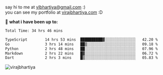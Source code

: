 say hi to me at [vlbhartiya@gmail.com](mailto:vlbhartiya@gmail.com) :)<br/>
you can see my portfolio at [virajbhartiya.com](https://virajbhartiya.com) :D<br/>


🚀 **what i have been up to:**

<!--START_SECTION:waka-->

```txt
Total Time: 34 hrs 46 mins

TypeScript        14 hrs 53 mins  ██████████▓░░░░░░░░░░░░░░   42.20 %
Go                3 hrs 14 mins   ██▒░░░░░░░░░░░░░░░░░░░░░░   09.18 %
Python            2 hrs 48 mins   ██░░░░░░░░░░░░░░░░░░░░░░░   07.96 %
Markdown          2 hrs 22 mins   █▓░░░░░░░░░░░░░░░░░░░░░░░   06.72 %
Dart              2 hrs 3 mins    █▒░░░░░░░░░░░░░░░░░░░░░░░   05.83 %
```

<!--END_SECTION:waka-->

<p align="left"> <img src="https://komarev.com/ghpvc/?username=virajbhartiya&color=blue" alt="virajbhartiya" /> </p>
